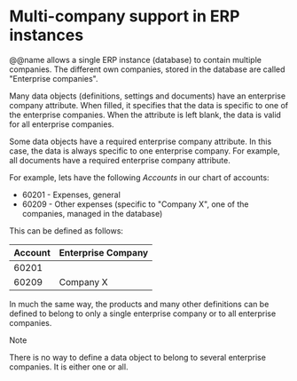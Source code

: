 # Multi-company support in ERP instances

@@name allows a single ERP instance (database) to contain multiple companies. The different own companies, stored in the database are called "Enterprise companies".

Many data objects (definitions, settings and documents) have an enterprise company attribute. When filled, it specifies that the data is specific to one of the enterprise companies. When the attribute is left blank, the data is valid for all enterprise companies.

Some data objects have a required enterprise company attribute. In this case, the data is always specific to one enterprise company. For example, all documents have a required enterprise company attribute.

For example, lets have the following *Accounts* in our chart of accounts:

- 60201 - Expenses, general
- 60209 - Other expenses (specific to "Company X", one of the companies, managed in the database)

This can be defined as follows:

| Account | Enterprise Company |
| :------ | :----------------- |
| 60201   |                    |
| 60209   | Company X          |

In much the same way, the products and many other definitions can be defined to belong to only a single enterprise company or to all enterprise companies.

> [!NOTE]
> There is no way to define a data object to belong to several enterprise companies. It is either one or all.
